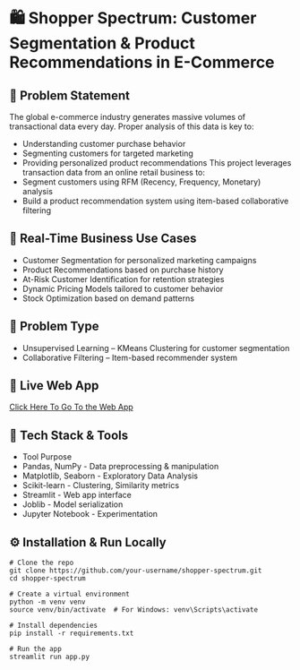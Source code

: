 # 🛍️ **Shopper Spectrum: Customer Segmentation & Product Recommendations in E-Commerce**


## 📌 **Problem Statement**
The global e-commerce industry generates massive volumes of transactional data every day. Proper analysis of this data is key to:
- Understanding customer purchase behavior
- Segmenting customers for targeted marketing
- Providing personalized product recommendations
This project leverages transaction data from an online retail business to:
- Segment customers using RFM (Recency, Frequency, Monetary) analysis
- Build a product recommendation system using item-based collaborative filtering


## 💼 **Real-Time Business Use Cases**
- Customer Segmentation for personalized marketing campaigns
- Product Recommendations based on purchase history
- At-Risk Customer Identification for retention strategies
- Dynamic Pricing Models tailored to customer behavior
- Stock Optimization based on demand patterns


## 🧠 **Problem Type**
- Unsupervised Learning – KMeans Clustering for customer segmentation
- Collaborative Filtering – Item-based recommender system


## 🚀 **Live Web App**
[Click Here To Go To the Web App](https://shopper-spectrum.streamlit.app/)


## 🧪 **Tech Stack & Tools**
- Tool	Purpose
- Pandas, NumPy	- Data preprocessing & manipulation
- Matplotlib, Seaborn	- Exploratory Data Analysis
- Scikit-learn	- Clustering, Similarity metrics
- Streamlit	- Web app interface
- Joblib - Model serialization
- Jupyter Notebook	- Experimentation


## ⚙️ **Installation & Run Locally**
```
# Clone the repo
git clone https://github.com/your-username/shopper-spectrum.git
cd shopper-spectrum

# Create a virtual environment
python -m venv venv
source venv/bin/activate  # For Windows: venv\Scripts\activate

# Install dependencies
pip install -r requirements.txt

# Run the app
streamlit run app.py
```
